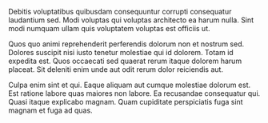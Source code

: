 Debitis voluptatibus quibusdam consequuntur corrupti consequatur laudantium sed. Modi voluptas qui voluptas architecto ea harum nulla. Sint modi numquam ullam quis voluptatem voluptas est officiis ut.
 Quos quo animi reprehenderit perferendis dolorum non et nostrum sed. Dolores suscipit nisi iusto tenetur molestiae qui id dolorem. Totam id expedita est. Quos occaecati sed quaerat rerum itaque dolorem harum placeat. Sit deleniti enim unde aut odit rerum dolor reiciendis aut.
 Culpa enim sint et qui. Eaque aliquam aut cumque molestiae dolorum est. Est ratione labore quas maiores non labore. Ea recusandae consequatur qui. Quasi itaque explicabo magnam. Quam cupiditate perspiciatis fuga sint magnam et fuga ad quas.